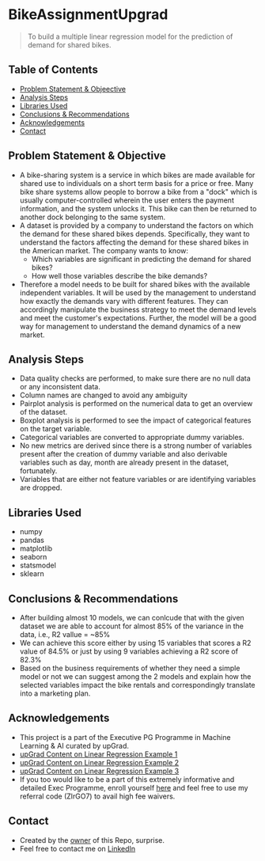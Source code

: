 # BikeAssignmentUpgrad
> To build a multiple linear regression model for the prediction of demand for shared bikes. 

## Table of Contents
* [Problem Statement & Objeective](#1)
* [Analysis Steps](#2)
* [Libraries Used](#3)
* [Conclusions & Recommendations](#4)
* [Acknowledgements](#5)
* [Contact](#6)

## <a name="1">Problem Statement & Objective</a>
- A bike-sharing system is a service in which bikes are made available for shared use to individuals on a short term basis for a price or free. Many bike share systems allow people to borrow a bike from a "dock" which is usually computer-controlled wherein the user enters the payment information, and the system unlocks it. This bike can then be returned to another dock belonging to the same system.
- A dataset is provided by a company to understand the factors on which the demand for these shared bikes depends. Specifically, they want to understand the factors affecting the demand for these shared bikes in the American market. The company wants to know:
    * Which variables are significant in predicting the demand for shared bikes?
    * How well those variables describe the bike demands?
- Therefore a model needs to be built for shared bikes with the available independent variables. It will be used by the management to understand how exactly the demands vary with different features. They can accordingly manipulate the business strategy to meet the demand levels and meet the customer's expectations. Further, the model will be a good way for management to understand the demand dynamics of a new market.

## <a name="2">Analysis Steps</a>
- Data quality checks are performed, to make sure there are no null data or any inconsistent data.
- Column names are changed to avoid any ambiguity
- Pairplot analysis is performed on the numerical data to get an overview of the dataset.
- Boxplot analysis is performed to see the impact of categorical features on the target variable.
- Categorical variables are converted to appropriate dummy variables.
- No new metrics are derived since there is a strong number of variables present after the creation of dummy variable and also derivable variables such as day, month are already present in the dataset, fortunately.
- Variables that are either not feature variables or are identifying variables are dropped.
    
## <a name="3">Libraries Used</a>
- numpy
- pandas
- matplotlib
- seaborn
- statsmodel
- sklearn

## <a name="4">Conclusions & Recommendations</a>
- After building almost 10 models, we can conlcude that with the given dataset we are able to account for almost 85% of the variance in the data, i.e., R2 vallue = ~85%
- We can achieve this score either by using 15 variables that scores a R2 value of 84.5% or just by using 9 variables achieving a R2 score of 82.3%
- Based on the business requirements of whether they need a simple model or not we can suggest among the 2 models and explain how the selected variables impact the bike rentals and correspondingly translate into a marketing plan. 

## <a name="5">Acknowledgements</a>
- This project is a part of the Executive PG Programme in Machine Learning & AI curated by upGrad.
- [upGrad Content on Linear Regression Example 1](https://github.com/ContentUpgrad/Linear-Regression/blob/main/Industry%20Relevance%20of%20Linear%20Regression/Media%2BCompany%20(1).ipynb)
- [upGrad Content on Linear Regression Example 2](https://github.com/ContentUpgrad/Linear-Regression/blob/main/Multiple%20Linear%20Regression%20in%20Python/Housing%2BCase%2BStudy%2Busing%2BRFE%20(2).ipynb)
- [upGrad Content on Linear Regression Example 3](https://github.com/ContentUpgrad/Linear-Regression/blob/main/Multiple%20Linear%20Regression%20in%20Python/Multiple%2BLinear%2BRegression%2B-%2BHousing%2BCase%2BStudy%20(2).ipynb)   
- If you too would like to be a part of this extremely informative and detailed Exec Programme, enroll yourself [here](https://app.upgrad.com/4Xxq/4zgb85pa) and feel free to use my referral code (ZlrGO7) to avail high fee waivers.

## <a name="6">Contact</a>
- Created by the [owner](https://github.com/Kris3317/) of this Repo, surprise.
- Feel free to contact me on [LinkedIn](https://www.linkedin.com/in/krismichaeldsilva/)
